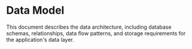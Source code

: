 # Data Model

This document describes the data architecture, including database schemas, relationships, data flow patterns, and storage requirements for the application's data layer.